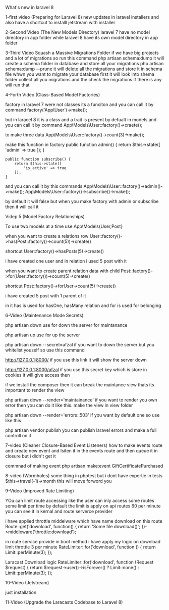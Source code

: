 What's new in laravel 8

1-first video (Preparing for Laravel 8)
new updates in laravel installers and also have a shortcut to installl jetstream with installer

2-Second Video (The New Models Directory)
laravel 7 have no model directory in app folder while laravel 8 have its own model directory in app folder

3-Third Video Squash a Massive Migrations Folder
if we have big projects and a lot of migrations so run this command
php artisan schema:dump
it will create a schema folder in database and store all your migrations
php artisan schema:dump --prune
it will delete all the migrations and store it in schema file
whwn you want to migrate your database first it will look into shema folder collect all you migrations and the check the migrations if there is any will run that

4-Forth Video (Class-Based Model Factories)

factory in laravel 7 were not classes its a funciton and you can call it by command
factory('App\User')->make();

but in laracel 8 it is a class and a trait is present by defualt in models and you can call it by command
App\Models\User::factory()->craete();

to make three data
App\Models\User::factory()->count(3)->make();

make this function in factory
public function admin() {
        return $this->state([
            'admin' => true
        ]);
    }

    public function subscribe() {
        return $this->state([
            'is_active' => true
        ]);
    }

and you can call it by this commands
App\Models\User::factory()->admin()->make();
App\Models\User::factory()->subscribe()->make();

by default it will false but when you make factory with admin or subscribe then it will call it

Videp 5 (Model Factory Relationships)

To use two models at a time
use App\Models\{User,Post}

when you want to create a relations row
User::factory()->has(Post::factory()->count(5))->create()

shortcut
User::factory()->hasPosts(5)->create()

i have created one user and in relation i used 5 post with it

when you want to create parent relation data with child
Post::factory()->for(User::factory())->count(5)->create()

shortcut
Post::factory()->forUser->count(5)->create()

i have created 5 post with 1 parent of it

in it has is used for hasOne, hasMany relation and for is used for belonging

6-Video (Maintenance Mode Secrets)

php artisan down
use for down the server for maintanance

php artisan up
use for up the server

php artisan down --secret=afzal
if you want to down the server but you whitelist youself so use this command

http://127.0.0.1:8000/
if you use this link it will show the server down

http://127.0.0.1:8000/afzal
if you use this secret key which is store in cookies it will give access then

if we install the composer then it can break the maintance view thats its important to render the view

php artisan down --render='maintainance'
if you want to render you own error then you can do it like this.
make the view in view folder

php artisan down --render='errors::503'
if you want by default one so use like this

php artisan vendor:publish
you can publish laravel errors and make a full controll on it

7-video (Cleaner Closure-Based Event Listeners)
how to make events route and create new event and lsiten it in the events route and then queue it in closure but i didn't get it

commnad of making event
php artisan make:event GiftCertificatePurchased

8-video (Wormholes)
some thing in phptest but i dont have expertie in tests
$this->travel(-1)->month
this will move forword you

9-Video (Improved Rate Limiting)

YOu can limit route accessing like the user can inly access some routes some limit per time
by default the limit is apply on api routes 60 per minute
you can see it in kernal and route serverce provider

i have applied throttle middelware which have name download on this route
Route::get('download', function() {
    return 'Some file download()';
})->middleware('throttle:download');

in route service provide in boot method i have apply my logic on download limit throttle 3 per minute
RateLimiter::for('download', function () {
            return Limit::perMinute(3);
        });
        
Laracast Download logic
RateLimiter::for('download', function (Request $request) {
    return $request->user()->isForever() ? Limit::none() : Limit::perMinute(3);
});

10-Video (Jetstream)

just installation

11-Video (Upgrade the Laracasts Codebase to Laravel 8)






